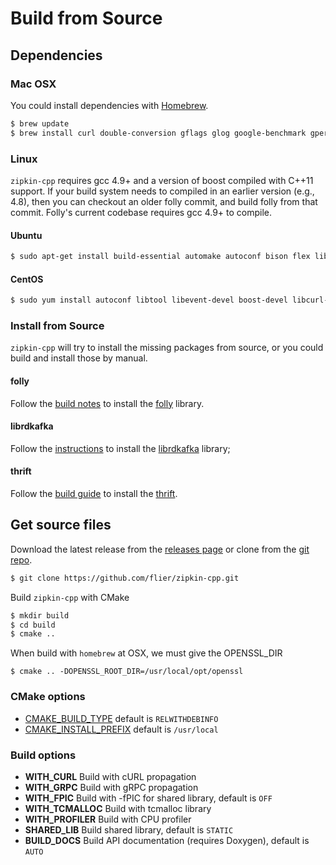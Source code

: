 # Build from Source

## Dependencies

### Mac OSX

You could install dependencies with [Homebrew](https://brew.sh/).

```sh
$ brew update
$ brew install curl double-conversion gflags glog google-benchmark gperftools rapidjson folly thrift librdkafka grpc doxygen
```

### Linux

`zipkin-cpp` requires gcc 4.9+ and a version of boost compiled with C++11 support. If your build system needs to compiled in an earlier version (e.g., 4.8), then you can checkout an older folly commit, and build folly from that commit. Folly's current codebase requires gcc 4.9+ to compile.

#### Ubuntu

```sh
$ sudo apt-get install build-essential automake autoconf bison flex libevent-dev libboost-all-dev libssl-dev libcurl4-openssl-dev libdouble-conversion-dev thrift-compiler thrift-compiler
```

#### CentOS

```sh
$ sudo yum install autoconf libtool libevent-devel boost-devel libcurl-devel double-conversion-devel thrift-devel gflags-devel glog-devel
```

### Install from Source

`zipkin-cpp` will try to install the missing packages from source, or you could build and install those by manual.

#### folly

Follow the [build notes](https://github.com/facebook/folly#build-notes) to install the [folly](https://github.com/facebook/folly) library.

#### librdkafka

Follow the [instructions](https://github.com/edenhill/librdkafka/#instructions) to install the [librdkafka](https://github.com/edenhill/librdkafka) library;

#### thrift

Follow the [build guide](https://thrift.apache.org/docs/BuildingFromSource) to install the [thrift](https://thrift.apache.org/).

## Get source files

Download the latest release from the [releases page](https://github.com/flier/zipkin-cpp/releases) or clone from the [git repo](https://github.com/flier/zipkin-cpp.git).

```sh
$ git clone https://github.com/flier/zipkin-cpp.git
```

Build `zipkin-cpp` with CMake

```sh
$ mkdir build
$ cd build
$ cmake ..
```

When build with `homebrew` at OSX, we must give the OPENSSL_DIR
```
$ cmake .. -DOPENSSL_ROOT_DIR=/usr/local/opt/openssl
```

### CMake options
- [CMAKE_BUILD_TYPE](https://cmake.org/cmake/help/v3.0/variable/CMAKE_BUILD_TYPE.html) default is `RELWITHDEBINFO`
- [CMAKE_INSTALL_PREFIX](https://cmake.org/cmake/help/v3.0/variable/CMAKE_INSTALL_PREFIX.html) default is `/usr/local`

### Build options

- **WITH_CURL**     Build with cURL propagation
- **WITH_GRPC**     Build with gRPC propagation
- **WITH_FPIC**     Build with -fPIC for shared library, default is `OFF`
- **WITH_TCMALLOC** Build with tcmalloc library
- **WITH_PROFILER** Build with CPU profiler
- **SHARED_LIB**    Build shared library, default is `STATIC`
- **BUILD_DOCS**    Build API documentation (requires Doxygen), default is `AUTO`
